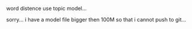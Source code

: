 word distence use topic model...

sorry... i have a model file bigger then 100M so that i cannot push to git...
